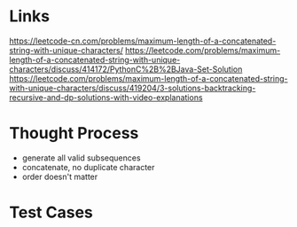 # Links
https://leetcode-cn.com/problems/maximum-length-of-a-concatenated-string-with-unique-characters/
https://leetcode.com/problems/maximum-length-of-a-concatenated-string-with-unique-characters/discuss/414172/PythonC%2B%2BJava-Set-Solution
https://leetcode.com/problems/maximum-length-of-a-concatenated-string-with-unique-characters/discuss/419204/3-solutions-backtracking-recursive-and-dp-solutions-with-video-explanations

# Thought Process
- generate all valid subsequences
- concatenate, no duplicate character
- order doesn't matter

# Test Cases

